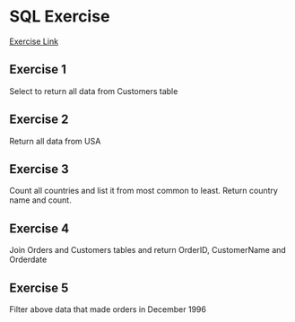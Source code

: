 # SQL Exercise
[Exercise Link](https://www.w3schools.com/sql/trysql.asp?filename=trysql_select_all)

## Exercise 1
Select to return all data from Customers table

## Exercise 2
Return all data from USA

## Exercise 3
Count all countries and list it from most common to least. Return country name and count.

## Exercise 4
Join Orders and Customers tables and return OrderID, CustomerName and Orderdate

## Exercise 5
Filter above data that made orders in December 1996
